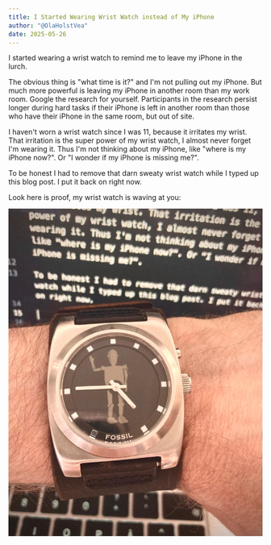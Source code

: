 ```yaml
---
title: I Started Wearing Wrist Watch instead of My iPhone
author: "@OlaHolstVea"
date: 2025-05-26
---
```


I started wearing a wrist watch to remind me to leave my iPhone in the lurch.

The obvious thing is "what time is it?" and I'm not pulling out my iPhone. But much more powerful is leaving my iPhone in another room than my work room. Google the research for yourself. Participants in the research persist longer during hard tasks if their iPhone is left in another room than those who have their iPhone in the same room, but out of site.

I haven't worn a wrist watch since I was 11, because it irritates my wrist. That irritation is the super power of my wrist watch, I almost never forget I'm wearing it. Thus I'm not thinking about my iPhone, like "where is my iPhone now?". Or "I wonder if my iPhone is missing me?".

To be honest I had to remove that darn sweaty wrist watch while I typed up this blog post. I put it back on right now.

Look here is proof, my wrist watch is waving at you:

![wrist watch](./iphone-wrist-watch-01.jpeg)
